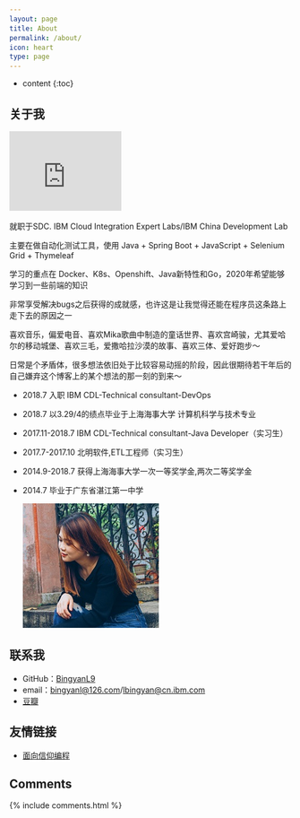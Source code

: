 ```yaml
---
layout: page
title: About
permalink: /about/
icon: heart
type: page
---
```


* content
{:toc}

## 关于我

<iframe src="https://githubbadge.appspot.com/bingyanl9" style="border: 0;height: 142px;width: 200px;overflow: hidden;" frameBorder="0"></iframe>

就职于SDC. IBM Cloud Integration Expert Labs/IBM China Development Lab

主要在做自动化测试工具，使用 Java + Spring Boot + JavaScript + Selenium Grid + Thymeleaf 

学习的重点在 Docker、K8s、Openshift、Java新特性和Go，2020年希望能够学习到一些前端的知识

非常享受解决bugs之后获得的成就感，也许这是让我觉得还能在程序员这条路上走下去的原因之一

喜欢音乐，偏爱电音、喜欢Mika歌曲中制造的童话世界、喜欢宫崎骏，尤其爱哈尔的移动城堡、喜欢三毛，爱撒哈拉沙漠的故事、喜欢三体、爱好跑步～

日常是个矛盾体，很多想法依旧处于比较容易动摇的阶段，因此很期待若干年后的自己嫌弃这个博客上的某个想法的那一刻的到来～

* 2018.7 入职 IBM CDL-Technical consultant-DevOps
* 2018.7 以3.29/4的绩点毕业于上海海事大学 计算机科学与技术专业
* 2017.11-2018.7 IBM CDL-Technical consultant-Java Developer（实习生）
* 2017.7-2017.10 北明软件,ETL工程师（实习生）
* 2014.9-2018.7 获得上海海事大学一次一等奖学金,两次二等奖学金
* 2014.7 毕业于广东省湛江第一中学

    ![](../images/Demo/echo-image.jpg)

## 联系我

* GitHub：[BingyanL9](https://github.com/BingyanL9)
* email：bingyanl@126.com/lbingyan@cn.ibm.com
* [豆瓣](https://www.douban.com/people/177488727)


## 友情链接

* [面向信仰编程](https://draveness.me/) 

## Comments

{% include comments.html %}
